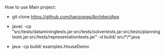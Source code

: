 How to use Main project: 

- git clone https://github.com/hanzopgp/ArchitectApp

- javac -cp "src/tests/dataminingtests.jar:src/tests/solvertests.jar:src/tests/planningtests.jar:src/tests/representationtests.jar" -d build/ src/\*/\*.java

- java -cp build/ examples.HouseDemo